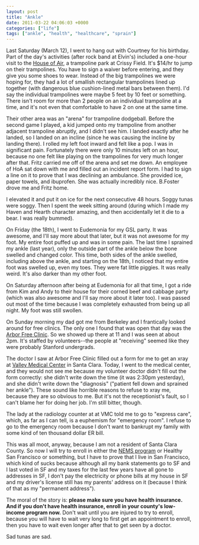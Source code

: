 ```yaml
---
layout: post
title: "Ankle"
date: 2011-03-22 04:06:03 +0000
categories: ["life"]
tags: ["ankle", "health", "healthcare", "sprain"]
---
```


Last Saturday (March 12), I went to hang out with Courtney for his birthday. Part of the day's activities (after rock band at Elvin's) included a one-hour visit to the [House of Air](http://houseofairsf.com/the-park/index.html), a trampoline park at Crissy Field. It's $14/hr to jump on their trampolines. You have to sign a waiver before entering, and they give you some shoes to wear. Instead of the big trampolines we were hoping for, they had a lot of smallish rectangular trampolines lined up together (with dangerous blue cushion-lined metal bars between them). I'd say the individual trampolines were maybe 5 feet by 10 feet or something. There isn't room for more than 2 people on an individual trampoline at a time, and it's not even that comfortable to have 2 on one at the same time.

Their other area was an "arena" for trampoline dodgeball. Before the second game I played, a kid jumped onto my trampoline from another adjacent trampoline abruptly, and I didn't see him. I landed exactly after he landed, so I landed on an incline (since he was causing the incline by landing there). I rolled my left foot inward and felt like a pop. I was in significant pain. Fortunately there were only 10 minutes left on an hour, because no one felt like playing on the trampolines for very much longer after that. Fritz carried me off of the arena and set me down. An employee of HoA sat down with me and filled out an incident report form. I had to sign a line on it to prove that I was declining an ambulance. She provided ice, paper towels, and ibuprofen. She was actually incredibly nice. B.Foster drove me and Fritz home. 

I elevated it and put it on ice for the next consecutive 48 hours. Soggy tunas were soggy. Then I spent the week sitting around (during which I made my Haven and Hearth character amazing, and then accidentally let it die to a bear. I was really bummed).

On Friday (the 18th), I went to Eudemonia for my GSL party. It was awesome, and I'll say more about that later, but it was not awesome for my foot. My entire foot puffed up and was in some pain. The last time I sprained my ankle (last year), only the outside part of the ankle below the bone swelled and changed color. This time, both sides of the ankle swelled, including above the ankle, and starting on the 18th, I noticed that my entire foot was swelled up, even my toes. They were fat little piggies. It was really weird. It's also darker than my other foot. 

On Saturday afternoon after being at Eudemonia for all that time, I got a ride from Kim and Andy to their house for their corned beef and cabbage party (which was also awesome and I'll say more about it later too). I was passed out most of the time because I was completely exhausted from being up all night. My foot was still swollen. 

On Sunday morning my dad got me from Berkeley and I frantically looked around for free clinics. The only one I found that was open that day was the [Arbor Free Clinic](http://arbor.stanford.edu). So we showed up there at 11 and I was seen at about 2pm. It's staffed by volunteers--the people at "receiving" seemed like they were probably Stanford undergrads.

The doctor I saw at Arbor Free Clinic filled out a form for me to get an xray at [Valley Medical Center](http://www.scvmed.org/portal/site/scvmc/) in Santa Clara. Today, I went to the medical center, and they would not see me because my volunteer doctor didn't fill out the form correctly: she didn't write down the time (it was 2:30pm yesterday), and she didn't write down the "diagnosis" ("patient fell down and sprained her ankle"). These sound like horrible reasons to refuse to xray me, because they are so obvious to me. But it's not the receptionist's fault, so I can't blame her for doing her job. I'm still bitter, though. 

The lady at the radiology counter at at VMC told me to go to "express care", which, as far as I can tell, is a euphemism for "emergency room". I refuse to go to the emergency room because I don't want to bankrupt my family with some kind of ten thousand dollar ER bill.

This was all moot, anyway, because I am not a resident of Santa Clara County. So now I will try to enroll in either the [NEMS program](http://www.nems.org/members.htm) or Healthy San Francisco or something, but I have to prove that I live in San Francisco, which kind of sucks because although all my bank statements go to SF and I last voted in SF and my taxes for the last few years have all gone to addresses in SF, I don't pay the electricity or phone bills at my house in SF and my driver's license still has my parents' address on it (because I think of that as my "permanent address").

The moral of the story is: **please make sure you have health insurance. And if you don't have health insurance, enroll in your county's low-income program now.** Don't wait until you are injured to try to enroll, because you will have to wait very long to first get an appointment to enroll, then you have to wait even longer after that to get seen by a doctor.

Sad tunas are sad.